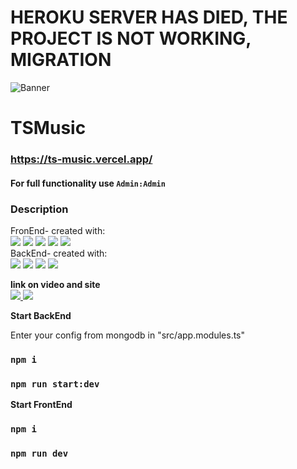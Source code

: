 # HEROKU SERVER HAS DIED, THE PROJECT IS NOT WORKING, MIGRATION
![Banner](https://cdn.discordapp.com/attachments/736633764930912257/991600460685377607/unknown.png)
# TSMusic
### https://ts-music.vercel.app/

#### For full functionality use ```Admin:Admin```

### Description 
FronEnd- created with:<br>
    <img src="https://img.shields.io/badge/react-%2320232a.svg?style=for-the-badge&logo=react&logoColor=%2361DAFB"> 
    <img src="https://img.shields.io/badge/mobx-%23593d88.svg?style=for-the-badge&logo=mobx&logoColor=white">
    <img src="https://img.shields.io/badge/typescript-%23007ACC.svg?style=for-the-badge&logo=typescript&logoColor=white"/>
    <img src="https://img.shields.io/badge/Next-black?style=for-the-badge&logo=next.js&logoColor=white"/>
    <img src="https://img.shields.io/badge/vercel-%23000000.svg?style=for-the-badge&logo=vercel&logoColor=white"/>
<br>
BackEnd- created with:<br>
    <img src="https://img.shields.io/badge/typescript-%23007ACC.svg?style=for-the-badge&logo=typescript&logoColor=white"/>
    <img src="https://img.shields.io/badge/nestjs-%23E0234E.svg?style=for-the-badge&logo=nestjs&logoColor=white"/>
    <img src="https://img.shields.io/badge/MongoDB-%234ea94b.svg?style=for-the-badge&logo=mongodb&logoColor=white"/>
    <img src="https://img.shields.io/badge/Render-233233.svg?style=for-the-badge&logo=Render&logoColor=white"/>
<br>

**link on video and site**
<br>
<a target="_blank" href="https://ts-music.vercel.app/">
    <img src="https://img.shields.io/badge/vercel-%23000000.svg?style=for-the-badge&logo=vercel&logoColor=white"/>
</a>
<a target="_blank" href="https://youtube.com/playlist?list=PLJKyj59yLI1xvw_tXUPW1pie8F6sJgLaa">
    <img src="https://img.shields.io/badge/YouTube-%23FF0000.svg?style=for-the-badge&logo=YouTube&logoColor=white"/>
</a>

**Start BackEnd**

Enter your config from mongodb in "src/app.modules.ts" 
### `npm i`
### `npm run start:dev`

**Start FrontEnd**

### `npm i`
### `npm run dev`
